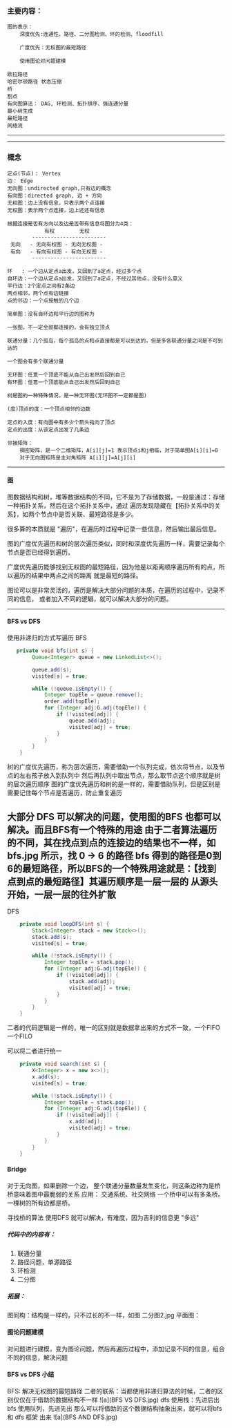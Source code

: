 ### 主要内容：

    图的表示：
        深度优先:连通性、路径、二分图检测、环的检测、floodfill
        
        广度优先：无权图的最短路径
        
        使用图论对问题建模
        
    欧拉路径
    哈密尔顿路径 状态压缩
    桥
    割点
    有向图算法： DAG, 环检测、拓扑排序、强连通分量
    最小树生成
    最短路径
    网络流    
----
----
### 概念
    定点(节点)： Vertex
    边： Edge
    无向图：undirected graph,只有边的概念
    有向图：directed graph, 边 + 方向
    无权图：边上没有信息，只表示两个点连接
    无权图：表示两个点连接，边上还还有信息
    
    根据连接是否有方向以及边是否带有信息将图分为4类：
                有权        无权
            ------------------------
     无向   - 无向有权图 - 无向无权图 -   
     有向   - 有向有权图 - 有向无权图 - 
            ------------------------  
         
    环   : 一个边从定点a出发，又回到了a定点，经过多个点
    自环边：一个边从定点a出发，又回到了a定点，不经过其他点，没有什么意义
    平行边：2个定点之间有2条边
    两点相邻，两个点有边链接
    点的邻边：一个点接触的几个边
    
    简单图：没有自环边和平行边的图称为
    
    一张图，不一定全部都连接的，会有独立顶点
    
    联通分量：几个孤岛，每个孤岛的点和点直接都是可以到达的，但是多各联通分量之间是不可到达的
    
    一个图会有多个联通分量
    
    无环图：任意一个顶底不能从自己出发然后回到自己
    有环图：任意一个顶底能从自己出发然后回到自己
    
    树是图的一种特殊情况，是一种无环图(无环图不一定都是图)
    
    (度)顶点的度：一个顶点相邻的边数
    
    定点的入度：有向图中有多少个箭头指向了顶点
    定点的出度：从该定点出发了几条边
    
    邻接矩阵：
        稠密矩阵，是一个二维矩阵，A[i][j]=1 表示顶点i和j相临，对于简单图A[i][i]=0
        对于无向图矩阵是主对角矩阵 A[i][j]=A[j][i]
---
#### 图
图数据结构和树，堆等数据结构的不同，它不是为了存储数据，一般是通过：存储一种拓扑关系，然后在这个拓扑关系中，通过
遍历发现隐藏在【拓扑关系中的关系】，如两个节点中是否关联、最短路径是多少。

很多算的本质就是 "遍历"，在遍历的过程中记录一些信息，然后输出最后信息。

图的广度优先遍历和树的层次遍历类似，同时和深度优先遍历一样，需要记录每个节点是否已经得到遍历。

广度优先遍历能够找到无权图的最短路径，因为他是以距离顺序遍历所有的点，所以遍历的结果中两点之间的距离
就是最短的路径。

图论可以是非常灵活的，遍历是解决大部分问题的本质，在遍历的过程中，记录不同的信息，
或者加入不同的逻辑，就可以解决大部分的问题。

---
#### BFS vs  DFS
使用非递归的方式写遍历
BFS
```java
   private void bfs(int s) {
        Queue<Integer> queue = new LinkedList<>();

        queue.add(s);
        visited[s] = true;

        while (!queue.isEmpty()) {
            Integer topEle = queue.remove();
            order.add(topEle);
            for (Integer adj:G.adj(topEle)) {
                if (!visited[adj]) {
                    queue.add(adj);
                    visited[adj] = true;
                }
            }
        }
    }
```
树的广度优先遍历，称为层次遍历，需要借助一个队列完成，依次将节点，以及节点的左右孩子放入到队列中
然后再队列中取出节点，那么取节点这个顺序就是树的层次遍历顺序
图的广度优先遍历和树的是一样的，需要借助队列，但是区别是需要记住每个节点是否遍历，防止重复遍历

大部分 DFS 可以解决的问题，使用图的BFS 也都可以解决。而且BFS有一个特殊的用途
由于二者算法遍历的不同，其在找点到点的连接边的结果也不一样，如bfs.jpg 所示，找 0 -> 6 的路径
bfs 得到的路径是0到6的最短路径，所以BFS的一个特殊用途就是：【找到点到点的最短路径】其遍历顺序是一层一层的
从源头开始，一层一层的往外扩散
---
DFS
```java
    private void loopDFS(int s) {
        Stack<Integer> stack = new Stack<>();
        stack.add(s);
        visited[s] = true;

        while (!stack.isEmpty()) {
            Integer topEle = stack.pop();
            for (Integer adj:G.adj(topEle)) {
                if (!visited[adj]) {
                    stack.add(adj);
                    visited[adj] = true;
                }
            }
        }
    }
```

二者的代码逻辑是一样的，唯一的区别就是数据拿出来的方式不一致，一个FIFO一个FILO

可以将二者进行统一
```java
    private void search(int s) {
        X<Integer> x = new x<>();
        x.add(s);
        visited[s] = true;

        while (!stack.isEmpty()) {
            Integer topEle = stack.pop();
            for (Integer adj:G.adj(topEle)) {
                if (!visited[adj]) {
                    x.add(adj);
                    visited[adj] = true;
                }
            }
        }
    }

```
    
#### Bridge
对于无向图，如果删除一个边，
整个联通分量数量发生变化，则这条边称为是桥
桥意味着图中最脆弱的关系
应用： 交通系统、社交网络
一个桥中可以有多条桥。
一棵树的所有边都是桥。

寻找桥的算法
    使用DFS 就可以解决，有难度，因为吉利的信息更 "多远"

##### 代码中的内容有：
1. 联通分量
2. 路径问题，单源路径
3. 环检测
4. 二分图

##### 拓展：
图同构：结构是一样的，只不过长的不一样，如图 二分图2.jpg
平面图：

#### 图论问题建模 
对问题进行建模，变为图论问题，然后再遍历过程中，添加记录不同的信息，组合不同的信息，解决问题

#### BFS vs DFS 小结
BFS: 解决无权图的最短路径
二者的联系：当都使用非递归算法的时候，二者的区别仅仅在于借助的数据结构不一样 
![a](BFS VS DFS.jpg)
dfs 使用栈：先进后出
bfs 使用队列，先进先出
那么可以将借助的这个数据结构抽象出来，就可以将bfs 和 dfs 框架
出来
![a](BFS AND DFS.jpg)


